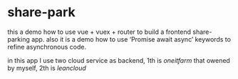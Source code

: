 # share-park

this a demo how to use vue + vuex + router to build a frontend share-parking app.
also it is a demo how to use ‘Promise await async’ keywords to refine asynchronous code.

in this app I use two cloud service as backend, 1th is *oneitfarm* that owened by myself, 2th is *leancloud*

